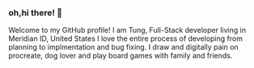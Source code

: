 ###  oh,hi there! 👋
Welcome to my GitHub profile!
I am Tung, Full-Stack developer living in Meridian ID, United States
I love the entire process of developing from planning to implmentation and bug fixing. I draw and digitally pain on procreate, dog lover and play board games with family and friends.

<!--
**TungLe0319/TungLe0319** is a ✨ _special_ ✨ repository because its `README.md` (this file) appears on your GitHub profile.

Here are some ideas to get you started:

- 🔭 I’m currently working on ...
- 🌱 I’m currently learning ...
- 👯 I’m looking to collaborate on ...
- 🤔 I’m looking for help with ...
- 💬 Ask me about ...
- 📫 How to reach me: ...
- 😄 Pronouns: ...
- ⚡ Fun fact: ...
-->
